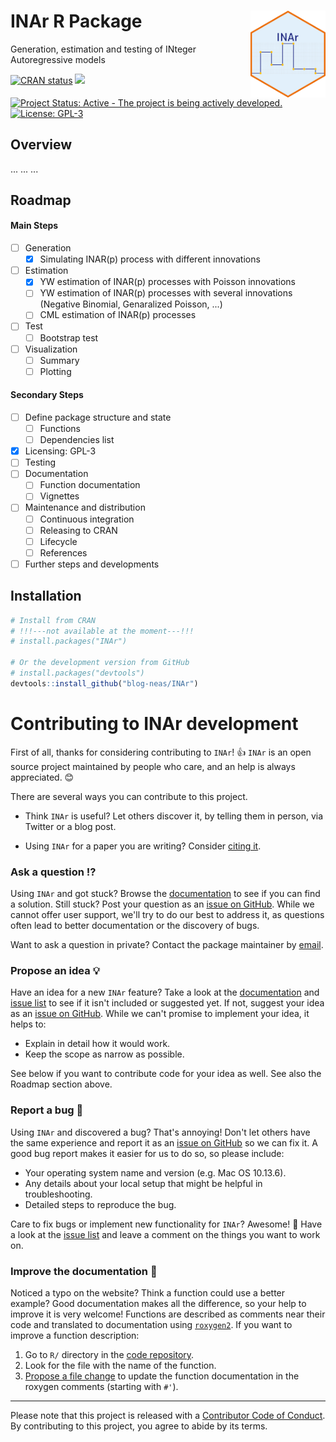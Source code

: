 
# INAr R Package <img src="man/img/hexlogo.png" align="right" height="138.5" />
Generation, estimation and testing of INteger Autoregressive models

<!-- badger source: https://github.com/GuangchuangYu/badger -->
<!-- badges: start -->

[![CRAN status](https://www.r-pkg.org/badges/version/INAr?color=orange)](https://cran.r-project.org/package=INAr)
[![](https://img.shields.io/badge/lifecycle-experimental-orange.svg)](https://lifecycle.r-lib.org/articles/stages.html#experimental)
[![Project Status: Active - The project is being actively developed.](https://www.repostatus.org/badges/latest/active.svg)](https://www.repostatus.org/#active)
[![License: GPL-3](https://img.shields.io/badge/license-GPL--3-blue.svg)](https://cran.r-project.org/web/licenses/GPL-3)

<!-- badges: end -->

## Overview

... ... ...

## Roadmap

#### Main Steps

- [ ] Generation
	- [x] Simulating INAR(p) process with different innovations
- [ ] Estimation
	- [x] YW estimation of INAR(p) processes with Poisson innovations
	- [ ] YW estimation of INAR(p) processes with several innovations (Negative Binomial, Genaralized Poisson, ...)
	- [ ] CML estimation of INAR(p) processes
- [ ] Test
	- [ ] Bootstrap test
- [ ] Visualization
	- [ ] Summary
	- [ ] Plotting

#### Secondary Steps

- [ ] Define package structure and state
	- [ ] Functions
	- [ ] Dependencies list
- [x] Licensing: GPL-3
- [ ] Testing
- [ ] Documentation
	- [ ] Function documentation
	- [ ] Vignettes
- [ ] Maintenance and distribution
	- [ ] Continuous integration
	- [ ] Releasing to CRAN
	- [ ] Lifecycle
	- [ ] References
- [ ] Further steps and developments

## Installation

``` r
# Install from CRAN 
# !!!---not available at the moment---!!!
# install.packages("INAr")

# Or the development version from GitHub
# install.packages("devtools")
devtools::install_github("blog-neas/INAr")
```

# Contributing to INAr development

<!-- This section is adapted from https://gist.github.com/peterdesmet/e90a1b0dc17af6c12daf6e8b2f044e7c -->

First of all, thanks for considering contributing to `INAr`! 👍 
`INAr` is an open source project maintained by people who care, and an help is always appreciated. 😊

 [repo]: https://github.com/blog-neas/INAr
 [issues]: https://github.com/blog-neas/INAr/issues
 [new_issue]: https://github.com/blog-neas/INAr/issues/new
 [website]: https://blog-neas.github.io/en/
 [citation]: https://blog-neas.github.io/en/INAr/authors.html
 [email]: mailto:lucio.palazzo@unina.it

There are several ways you can contribute to this project. 

 - Think `INAr` is useful? Let others discover it, by telling them in person, via Twitter or a blog post.

 - Using `INAr` for a paper you are writing? Consider [citing it][citation].

### Ask a question ⁉️

Using `INAr` and got stuck? Browse the [documentation][website] to see if you can find a solution. Still stuck? Post your question as an [issue on GitHub][new_issue]. While we cannot offer user support, we'll try to do our best to address it, as questions often lead to better documentation or the discovery of bugs.

Want to ask a question in private? Contact the package maintainer by [email][email].

### Propose an idea 💡

Have an idea for a new `INAr` feature? Take a look at the [documentation][website] and [issue list][issues] to see if it isn't included or suggested yet. If not, suggest your idea as an [issue on GitHub][new_issue]. While we can't promise to implement your idea, it helps to:

* Explain in detail how it would work.
* Keep the scope as narrow as possible.

See below if you want to contribute code for your idea as well. See also the Roadmap section above.

### Report a bug 🐛

Using `INAr` and discovered a bug? That's annoying! Don't let others have the same experience and report it as an [issue on GitHub][new_issue] so we can fix it. A good bug report makes it easier for us to do so, so please include:

* Your operating system name and version (e.g. Mac OS 10.13.6).
* Any details about your local setup that might be helpful in troubleshooting.
* Detailed steps to reproduce the bug.

Care to fix bugs or implement new functionality for `INAr`? Awesome! 👏 Have a look at the [issue list][issues] and leave a comment on the things you want to work on.

### Improve the documentation 📖

Noticed a typo on the website? Think a function could use a better example? Good documentation makes all the difference, so your help to improve it is very welcome! Functions are described as comments near their code and translated to documentation using [`roxygen2`](https://klutometis.github.io/roxygen/). If you want to improve a function description:

1. Go to `R/` directory in the [code repository][repo].
2. Look for the file with the name of the function.
3. [Propose a file change](https://help.github.com/articles/editing-files-in-another-user-s-repository/) to update the function documentation in the roxygen comments (starting with `#'`).


--------------------------------------------------------------------------------------------------------------------------------------------------

Please note that this project is released with a [Contributor Code of Conduct](https://www.contributor-covenant.org/version/2/1/code_of_conduct/).
By contributing to this project, you agree to abide by its terms.


